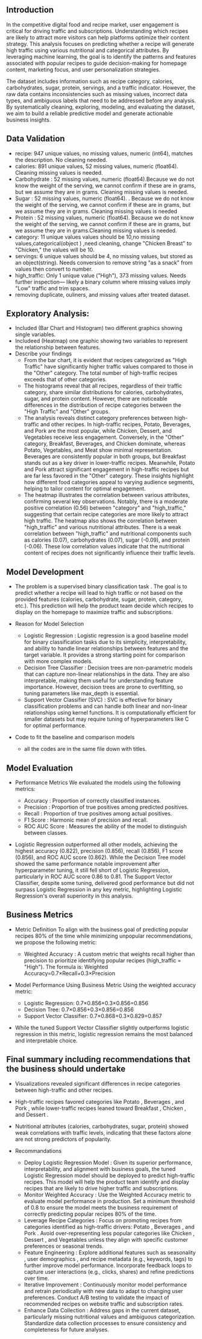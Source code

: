 ## Introduction
In the competitive digital food and recipe market, user engagement is critical for driving traffic and subscriptions. Understanding which recipes are likely to attract more visitors can help platforms optimize their content strategy. This analysis focuses on predicting whether a recipe will generate high traffic using various nutritional and categorical attributes. By leveraging machine learning, the goal is to identify the patterns and features associated with popular recipes to guide decision-making for homepage content, marketing focus, and user personalization strategies.

The dataset includes information such as recipe category, calories, carbohydrates, sugar, protein, servings, and a traffic indicator. However, the raw data contains inconsistencies such as missing values, incorrect data types, and ambiguous labels that need to be addressed before any analysis. By systematically cleaning, exploring, modeling, and evaluating the dataset, we aim to build a reliable predictive model and generate actionable business insights.

## Data Validation   
 - recipe: 947 unique values, no missing values, numeric (int64), matches the description. No    cleaning needed.
 - calories: 891 unique values, 52 missing values, numeric (float64). Cleaning missing values    is needed.
 - Carbohydrate : 52 missing values, numeric (float64).Because we do not      know the weight    of the serving, we cannot confirm if     these are in grams, but we assume    they are in    grams. Cleaning missing values is needed.
 - Sugar : 52 missing values, numeric (float64). . Because we do not know the weight of          the serving, we cannot confirm if these are in grams, but we assume they are    in grams.    Cleaning missing values is needed
 - Protein : 52 missing values, numeric (float64). Because we do not know    the weight of      the serving, we cannot confirm if these are in grams, but we assume they are    in            grams.Cleaning missing values is needed.
 - category: 11 unique values values should be 10,no missing values,categorical(object      )    ,need cleaning, change    "Chicken Breast" to "Chicken," the values will be 10.
 - servings: 6 unique values should be 4, no missing values, but stored as an object(string).    Needs  conversion to remove string "as a snack" from values then convert to number.
 - high_traffic: Only 1 unique value ("High"), 373 missing values. Needs further inspection—    likely a binary column where missing values imply "Low" traffic and trim spaces.
 - removing duplicate, ouliners, and missing values after treated dataset.
 
## Exploratory Analysis:  
  - Included (Bar Chart and Histogram) two different graphics showing single variables.
  - Includeed (Heatmap) one graphic showing two variables to represent the relationship           between features.
  - Describe your findings
    - From the bar chart, it is evident that recipes categorized as "High Traffic" have            significantly higher traffic values compared to those in the "Other" category. The total      number of high-traffic recipes exceeds that of other categories.
    - The histograms reveal that all recipes, regardless of their traffic category, share          similar distributions for calories, carbohydrates, sugar, and protein content. However,      there are noticeable differences in the distribution of recipe categories between the       "High Traffic" and "Other" groups.
    - The analysis reveals distinct category preferences between high-traffic and other            recipes. In high-traffic recipes, Potato, Beverages, and Pork are the most popular,          while Chicken, Dessert, and Vegetables receive less engagement. Conversely, in the            "Other" category, Breakfast, Beverages, and Chicken dominate, whereas Potato,                Vegetables, and Meat show minimal representation. Beverages are consistently popular in      both groups, but Breakfast stands out as a key driver in lower-traffic recipes.              Meanwhile, Potato and Pork attract significant engagement in high-traffic recipes but        are far less favored in the "Other" category. These insights highlight how different          food categories appeal to varying audience segments, helping to tailor content for            optimal engagement. 
    - The heatmap illustrates the correlation between various attributes, confirming several key observations. Notably, there is a moderate positive correlation (0.56) between "category" and "high_traffic," suggesting that certain recipe categories are more likely to attract high traffic. The heatmap also shows the correlation between "high_traffic" and various nutritional attributes. There is a weak correlation between "high_traffic" and nutritional components such as calories (0.07), carbohydrates (0.07), sugar (-0.09), and protein (-0.06). These low correlation values indicate that the nutritional content of recipes does not significantly influence their traffic levels.

## Model Development
  - The problem is a supervised binary classification task . The goal is to predict whether a recipe      will lead to high traffic or not based on the provided features (calories, carbohydrate, sugar, protein, category, etc.). This prediction will help the product team decide which recipes to display on the homepage to maximize traffic and subscriptions.

  - Reason for Model Selection
    - Logistic Regression :
Logistic regression is a good baseline model for binary classification tasks due to its simplicity, interpretability, and ability to handle linear relationships between features and the target variable.
It provides a strong starting point for comparison with more complex models.
    - Decision Tree Classifier :
Decision trees are non-parametric models that can capture non-linear relationships in the data. They are also interpretable, making them useful for understanding feature importance.
However, decision trees are prone to overfitting, so tuning parameters like max_depth is essential.
    - Support Vector Classifier (SVC) :
SVC is effective for binary classification problems and can handle both linear and non-linear relationships using kernel functions.
It is computationally efficient for smaller datasets but may require tuning of hyperparameters like C for optimal performance.
  - Code to fit the baseline and comparison models
    - all the codes are in the same file down with titles.
## Model Evaluation
  - Performance Metrics
We evaluated the models using the following metrics:
    - Accuracy : Proportion of correctly classified instances.
    - Precision : Proportion of true positives among predicted positives.
    - Recall : Proportion of true positives among actual positives.
    - F1 Score : Harmonic mean of precision and recall.
    - ROC AUC Score : Measures the ability of the model to distinguish between classes.
   

 - Logistic Regression outperformed all other models, achieving the highest accuracy (0.822), precision (0.856), recall (0.856), F1 score (0.856), and ROC AUC score (0.862). While the Decision Tree model showed the same performance notable improvement after hyperparameter tuning, it still fell short of Logistic Regression, particularly in ROC AUC score 0.86 to 0.81. The Support Vector Classifier, despite some tuning, delivered good performance but did not surpass Logistic Regression in any key metric, highlighting Logistic Regression's overall superiority in this analysis.
 
## Business Metrics
  - Metric Definition
To align with the business goal of predicting popular recipes 80% of the time while minimizing unpopular recommendations, we propose the following metric:

    - Weighted Accuracy : A custom metric that weights recall higher than precision to prioritize identifying popular recipes (high_traffic = "High"). The formula is:
Weighted Accuracy=0.7×Recall+0.3×Precision
  - Model Performance Using Business Metric
Using the weighted accuracy metric:
    - Logistic Regression: 0.7×0.856+0.3×0.856=0.856
    - Decision Tree: 0.7×0.856+0.3×0.856=0.856
    - Support Vector Classifier: 0.7×0.868+0.3×0.829=0.857
  - While the tuned Support Vector Classifier slightly outperforms logistic regression in this metric, logistic regression remains the most balanced and interpretable choice.


## Final summary including recommendations that the business should undertake
- Visualizations revealed significant differences in recipe categories between high-traffic and other recipes.
- High-traffic recipes favored categories like Potato , Beverages , and Pork , while lower-traffic recipes leaned toward Breakfast , Chicken , and Dessert .
- Nutritional attributes (calories, carbohydrates, sugar, protein) showed weak correlations with traffic levels, indicating that these factors alone are not strong predictors of popularity.

- Recommandations
    - Deploy Logistic Regression Model :
Given its superior performance, interpretability, and alignment with business goals, the tuned Logistic Regression model should be deployed to predict high-traffic recipes.
This model will help the product team identify and display recipes that are likely to drive higher traffic and subscriptions.
    - Monitor Weighted Accuracy :
Use the Weighted Accuracy metric to evaluate model performance in production.
Set a minimum threshold of 0.8 to ensure the model meets the business requirement of correctly predicting popular recipes 80% of the time.
    - Leverage Recipe Categories :
Focus on promoting recipes from categories identified as high-traffic drivers: Potato , Beverages , and Pork .
Avoid over-representing less popular categories like Chicken , Dessert , and Vegetables unless they align with specific customer preferences or seasonal trends.
    - Feature Engineering :
Explore additional features such as seasonality , user demographics , and recipe metadata (e.g., keywords, tags) to further improve model performance.
Incorporate feedback loops to capture user interactions (e.g., clicks, shares) and refine predictions over time.
    - Iterative Improvement :
Continuously monitor model performance and retrain periodically with new data to adapt to changing user preferences.
Conduct A/B testing to validate the impact of recommended recipes on website traffic and subscription rates.
    - Enhance Data Collection :
Address gaps in the current dataset, particularly missing nutritional values and ambiguous categorization.
Standardize data collection processes to ensure consistency and completeness for future analyses.



